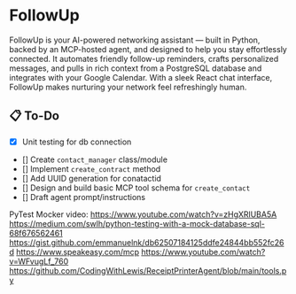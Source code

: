 # FollowUp
FollowUp is your AI-powered networking assistant — built in Python, backed by an MCP-hosted agent, and designed to help you stay effortlessly connected. It automates friendly follow-up reminders, crafts personalized messages, and pulls in rich context from a PostgreSQL database and integrates with your Google Calendar. With a sleek React chat interface, FollowUp makes nurturing your network feel refreshingly human.


## 📋 To-Do

- [x] Unit testing for db connection 
- [] Create `contact_manager` class/module
- [] Implement `create_contract` method 
- [] Add UUID generation for conatactid
- [] Design and build basic MCP tool schema for `create_contact` 
- [] Draft agent prompt/instructions

PyTest Mocker video:
https://www.youtube.com/watch?v=zHgXRlUBA5A
https://medium.com/swlh/python-testing-with-a-mock-database-sql-68f676562461
https://gist.github.com/emmanuelnk/db62507184125ddfe24844bb552fc26d
https://www.speakeasy.com/mcp
https://www.youtube.com/watch?v=WFvugLf_760
https://github.com/CodingWithLewis/ReceiptPrinterAgent/blob/main/tools.py